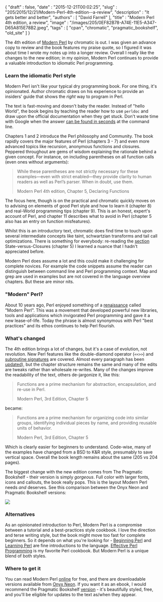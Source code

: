 {
   "draft" : false,
   "date" : "2015-12-21T00:02:25",
   "slug" : "205/2015/12/21/Modern-Perl-4th-edition--a-review",
   "description" : "It gets better and better",
   "authors" : [
      "David Farrell"
   ],
   "title" : "Modern Perl 4th edition, a review",
   "image" : "/images/205/0EF82B78-A74E-11E5-A347-D65A815E78B2.jpeg",
   "tags" : [
      "cpan",
      "chromatic",
      "pragmatic_bookshelf",
      "old_site"
   ]
}

The 4th edition of [Modern Perl](https://pragprog.com/book/swperl/modern-perl-fourth-edition) by chromatic is out. I was given an advance copy to review and the book features my praise quote, so I figured it was about time I wrote my notes up into a longer review. Overall I really like the changes to the new edition; in my opinion, Modern Perl continues to provide a valuable introduction to idiomatic Perl programming.

### Learn the idiomatic Perl style

Modern Perl isn't like your typical dry programming book. For one thing, it's opinionated. Author chromatic draws on his experience to provide an insiders' guide that shows the *right* way to program in Perl.

The text is fast-moving and doesn't baby the reader. Instead of "hello World", the book begins by teaching the reader how to use `perldoc` and draw upon the official documentation when they get stuck. Don't waste time with Google when the answer [can be found in seconds](http://perltricks.com/article/155/2015/2/26/Hello-perldoc--productivity-booster) at the command line.

Chapters 1 and 2 introduce the Perl philosophy and Community. The book rapidly covers the major features of Perl (chapters 3 - 7) and even more advanced topics like recursion, anonymous functions and closures. Peppered throughout are gems of wisdom explaining the rationale behind a given concept. For instance, on including parentheses on all function calls (even ones without arguments):

> While these parentheses are not strictly necessary for these examples—even with strict enabled—they provide clarity to human readers as well as Perl’s parser. When in doubt, use them.
>
> Modern Perl 4th edition, Chapter 5, Declaring Functions

The focus here, though is on the practical and chromatic quickly moves on to advising on elements of good Perl style and how to learn it (chapter 8) and real-World programming tips (chapter 9). This is an honest, expert's account of Perl, and chapter 11 describes what to avoid in Perl (chapter 5 also has an entry on function misfeatures).

Whilst this is an introductory text, chromatic does find time to touch upon several intermediate concepts like taint, schwartzian transforms and tail call optimizations. There is something for everybody: re-reading the [section](http://modernperlbooks.com/books/modern_perl_2014/05-perl-functions.html#U3RhdGV2ZXJzdXNDbG9zdXJlcw) State-versus-Closures (chapter 5) I learned a nuance that I hadn't appreciated before.

Modern Perl does assume a lot and this could make it challenging for complete novices. For example the code snippets assume the reader can distinguish between command line and Perl programming context. Map and grep are used in examples but are not covered in the language overview chapters. But these are minor nits.

### "Modern" Perl?

About 10 years ago, Perl enjoyed something of a [renaissance](http://www.modernperlbooks.com/mt/2009/07/milestones-in-the-perl-renaissance.html) called "Modern Perl". This was a movement that developed powerful new libraries, tools and applications which invigorated Perl programming and gave it a new lease-of-life. Today the phrase is almost synonymous with Perl "best practices" and its ethos continues to help Perl flourish.

### What's changed

The 4th edition brings a lot of changes, but it's a case of evolution, not revolution. New Perl features like the double-diamond operator (`<<>>`) and [subroutine signatures](http://perltricks.com/article/72/2014/2/24/Perl-levels-up-with-native-subroutine-signatures) are covered. Almost every paragraph has been [updated](https://github.com/chromatic/modern_perl_book/commits/master)), but the chapter structure remains the same and many of the edits are tweaks rather than wholesale re-writes. Many of the changes improve the readability of the text, others de-jargonize it, like this:

> Functions are a prime mechanism for abstraction, encapsulation, and re-use in Perl.
>
> Modern Perl, 3rd Edition, Chapter 5

became:

> Functions are a prime mechanism for organizing code into similar groups, identifying individual pieces by name, and providing reusable units of behavior.
>
> Modern Perl, 3rd Edition, Chapter 5

Which is clearly easier for beginners to understand. Code-wise, many of the examples have changed from a BSD to K&R style, presumably to save vertical space. Overall the book length remains about the same (205 vs 204 pages).

The biggest change with the new edition comes from The Pragmatic Bookshelf - their version is simply *gorgeous*. Full color with larger fonts, icons and callouts, the book really pops. This is the layout Modern Perl needs *and* deserves. See this comparison between the Onyx Neon and Pragmatic Bookshelf versions:

![](/images/205/comparison.png)

### Alternatives

As an opinionated introduction to Perl, Modern Perl is a compromise between a tutorial and a best-practices style cookbook. I love the direction and terse writing style, but the book might move too fast for complete beginners. So it depends on what you're looking for - [Beginning Perl](http://www.amazon.com/Beginning-Perl-Curtis-Poe/dp/1118013840) and [Learning Perl](http://www.amazon.com/Learning-Perl-Randal-L-Schwartz/dp/1449303587) are fine introductions to the language. [Effective Perl Programming](http://www.amazon.com/Effective-Perl-Programming-Idiomatic-Development/dp/0321496949) is my favorite Perl cookbook. But Modern Perl is a unique blend of both styles.

### Where to get it

You can read Modern Perl [online](http://modernperlbooks.com/books/modern_perl_2014/index.html) for free, and there are downloadable versions available from [Onyx Neon](http://onyxneon.com/books/modern_perl/index.html). If you want it as an ebook, I would recommend the Pragmatic Bookshelf [version](https://pragprog.com/book/swperl/modern-perl-fourth-edition) - it's beautifully styled, free, and you'll be eligible for updates to the text as/when they appear.

